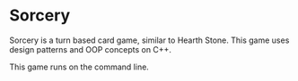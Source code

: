 # Sorcery

Sorcery is a turn based card game, similar to Hearth Stone. This game uses design patterns and OOP concepts on C++.

This game runs on the command line.
